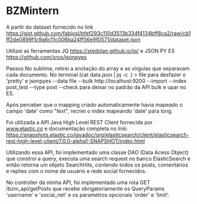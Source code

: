 # BZMintern

A partir do dataset fornecido no link
https://gist.github.com/fabiosl/bfef293c110d3513b334f4134bff8ca2/raw/cb1ff2de0899f1c9a6c11c006ba24ff56e9f0571/dataset.json

Utilizei as ferramentas
JQ https://stedolan.github.io/jq/	e
JSON PY ES https://github.com/xros/jsonpyes 

Passos
No sublime, retirei a anotação do array e as virgulas que separavam cada documento.
No terminal
(cat data.json | jq -c .) > file
para desfazer o 'pretty' e 
jsonpyes --data file --bulk http://localhost:9200 --import --index post_test --type post --check
para deixar no padrão da API bulk e upar no ES.

Após perceber que o mapping criado automaticamente havia mapeado o campo 'date' como "text", recriei o index mapeando 'date' para long.

Foi utilizada a API Java High Level REST Client fornecida por www.elastic.co e documentação completa no link:
https://snapshots.elastic.co/javadoc/org/elasticsearch/client/elasticsearch-rest-high-level-client/7.0.0-alpha1-SNAPSHOT/index.html

Utilizando essa API, foi implementado uma classe DAO (Data Acess Object) que constroi a query, executa uma search request no banco ElasticSearch e então retorna um objeto SearchHits, contendo todos os posts, comentários e replies com o nome de usuário e rede social fornecidos.

No controller da minha API, foi implementado uma rota GET /bzm_api/getPosts que recebe obrigatoriamente os QueryParams 'username' e 'social_net' e os parametros opcionais 'order' e 'limit'.


